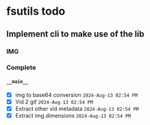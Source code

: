 # fsutils todo

## Implement cli to make use of the lib

### IMG

### Complete

#### `__main__`

- [x] img to base64 conversion `2024-Aug-13 02:54 PM`
- [x] Vid 2 gif `2024-Aug-13 02:54 PM`
- [x] Extract other vid metadata `2024-Aug-13 02:54 PM`
- [x] Extract img dimensions `2024-Aug-13 02:54 PM`
